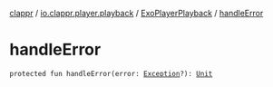 [clappr](../../index.md) / [io.clappr.player.playback](../index.md) / [ExoPlayerPlayback](index.md) / [handleError](.)

# handleError

`protected fun handleError(error: `[`Exception`](https://kotlinlang.org/api/latest/jvm/stdlib/kotlin/-exception/index.html)`?): `[`Unit`](https://kotlinlang.org/api/latest/jvm/stdlib/kotlin/-unit/index.html)